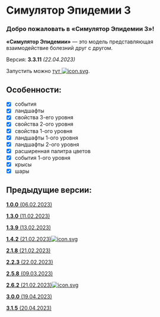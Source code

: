 # Симулятор Эпидемии 3
### **Добро пожаловать в «Симулятор Эпидемии 3»!**
**«Симулятор Эпидемии»** — это модель представляющая взаимодействие болезний друг с другом.

Версия: **3.3.11** *(22.04.2023)*

Запустить можно [тут ![](https://megospc.github.io/epidemic_simulator/assets/icon.svg "icon.svg")](https://megospc.github.io/epidemic_simulator_3 "GitHub Pages").

## Особенности:
- [x] события
- [x] ландшафты
- [x] свойства 3-его уровня
- [x] свойства 2-ого уровня
- [x] свойства 1-ого уровня
- [x] ландшафты 1-ого уровня
- [x] ландшафты 2-ого уровня
- [x] расширенная палитра цветов
- [x] события 1-ого уровня
- [x] крысы
- [x] шары

## Предыдущие версии:
<u>**1.0.0** (06.02.2023)</u>

<u>**1.3.0** (11.02.2023)</u>

<u>**1.3.9** (13.02.2023)</u>

[**1.4.2** (21.02.2023)](https://github.com/Megospc/epidemic_simulator "GitHub")[![](https://megospc.github.io/epidemic_simulator/assets/icon.svg "icon.svg")](https://megospc.github.io/epidemic_simulator "GitHub Pages")

<u>**2.1.8** (21.02.2023)</u>

<u>**2.2.3** (22.02.2023)</u>

<u>**2.5.8** (09.03.2023)</u>

[**2.6.2** (21.02.2023)](https://github.com/Megospc/epidemic_simulator_2 "GitHub")[![](https://megospc.github.io/epidemic_simulator/assets/icon.svg "icon.svg")](https://megospc.github.io/epidemic_simulator_2 "GitHub Pages")

<u>**3.0.0** (19.04.2023)</u>

<u>**3.1.5** (20.04.2023)</u>
